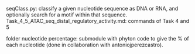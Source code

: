 seqClass.py: classify a given nucleotide sequence as DNA or RNA, and optionally search for a motif within that sequence.
Task_4_5_ATAC_seq_distal_regulatory_activity.md: commands of Task 4 and 5

folder nucleotide percentage: submodule with phyton code to give the % of each nucleotide (done in collaboration with antoniojperezcastro).
